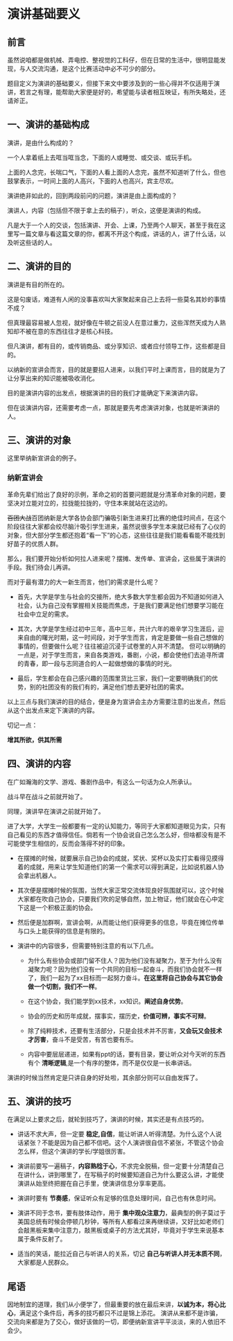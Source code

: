 # 演讲基础要义

## 前言

虽然说咱都是做机械、弄电控、整视觉的工科仔，但在日常的生活中，很明显能发现，与人交流沟通，是这个比赛活动中必不可少的部分。

题目定义为演讲的基础要义，但接下来文中要涉及到的一些心得并不仅适用于演讲，若言之有理，能帮助大家便是好的，希望能与读者相互映证，有所失略处，还请斧正。

## 一、演讲的基础构成

演讲，是由什么构成的？

一个人拿着纸上去哐当哐当念，下面的人或睡觉、或交谈、或玩手机。

上面的人念完，长喘口气，下面的人看上面的人念完，虽然不知道听了什么，但也鼓掌表示，一时间上面的人高兴，下面的人也高兴，宾主尽欢。

演讲绝非如此的，回到两段前问的问题，演讲是由上面构成的？

演讲人，内容（包括但不限于拿上去的稿子），听众，这便是演讲的构成。

凡是大于一个人的交谈，包括演讲、开会、上课，乃至两个人聊天，甚至于我在这里写一篇文章与看这篇文章的你，都离不开这个构成，讲话的人，讲了什么话，以及听这些话的人。

## 二、演讲的目的

演讲是有目的所在的。

这是句废话，难道有人闲的没事喜欢叫大家聚起来自己上去将一些莫名其妙的事情不成？

但真理最容易被人忽视，就好像在牛顿之前没人在意过重力，这些浑然天成为人熟知却不被在意的东西往往才是核心科技。

但凡演讲，都有目的，或传销商品、或分享知识、或者应付领导工作，这些都是目的。

以纳新的宣讲会而言，目的就是要招人进来，以我们平时上课而言，目的就是为了让分享出来的知识能被吸收消化。

目的是演讲内容的出发点，根据演讲的目的我们才能确定下来演讲内容。

但在谈演讲内容，还需要考虑一点，那就是要先考虑演讲对象，也就是听演讲的人。

## 三、演讲的对象

这里举纳新宣讲会的例子。

### 纳新宣讲会

革命先辈们给出了良好的示例，革命之初的首要问题就是分清革命对象的问题，要坚决对立能对立的，拉拢能拉拢的，守住本来就站在这边的。

~~百团大战~~百团纳新是大学各协会部门~~骗~~吸引新生进来打比赛的绝佳时间点，在这个阶段往往大家都会绞尽脑汁吸引学生进来，虽然说很多学生本来就已经有了心仪的对象，但大部分学生都还抱着“看一下”的心态，这些往往是我们能看看能不能找到好苗子的优质人群。

那么，我们要开始分析如何拉人进来呢？摆摊、发传单、宣讲会，这些属于演讲的手段。我们待会儿再讲。

而对于最有潜力的大一新生而言，他们的需求是什么呢？

* 首先，大学是学生与社会的交接所，绝大多数大学生都会因为不知道如何进入社会，认为自己没有掌握相关技能而焦虑，于是我们要满足他们想要学习能在社会中立足的需求。

* 其次，大学是学生经过初中三年，高中三年，共计六年的艰辛学习生涯后，迎来自由的曙光时期，这一时间段，对于学生而言，肯定是要做一些自己想做的事情的，但要做什么呢？往往被迫沉浸于试卷里的人并不清楚。
但可以明确的一点是，对于学生而言，来自各类游戏，番剧，小说，都会使他们去追寻所谓的青春，即一段与志同道合的人一起做想做的事情的时光。

* 最后，学生都会在自己感兴趣的范围里货比三家，我们一定要明确我们的优势，别的社团没有的我们有的，满足他们想去更好社团的需求。

以上三点与我们演讲的目的结合，便是身为宣讲会主办方需要注意的出发点，然后从这个出发点来定下演讲的内容。

切记一点：

__增其所欲，供其所需__

## 四、演讲的内容

在广如瀚海的文学、游戏、番剧作品中，有这么一句话为众人所承认。

战斗早在战斗之前就开始了。

同理，演讲早在演讲之前就开始了。

进了大学，大学生一般都要有一定的认知能力，等同于大家都知道眼见为实，只有自己看见的东西才值得信任。倘若有一个协会说自己怎么怎么好，但啥都没有是不可能使学生相信的，反而会落得不好的印象。

* 在摆摊的时候，就要展示自己协会的成就，奖状、奖杯以及实打实看得见摸得着的成就，用来让学生知道他们的第一个需求可以得到满足，比如说机器人协会拿出机器人。

* 其次便是摆摊时候的氛围，当然大家正常交流体现良好氛围就可以，这个时候大家都在吹自己协会，只要我们吹的足够自然，加上物证，他们就会在心中定下这是一个积极正面的协会。

* 然后便是加群啊，宣讲会啊，从而能让他们获得更多的信息，毕竟在摊位传单与口头上能获得的信息是有限的。

* 演讲中的内容很多，但需要特别注意的有以下几点。

  * 为什么有些协会或部门留不住人？因为他们没有凝聚力，至于为什么没有凝聚力呢？因为他们没有一个共同的目标一起奋斗，而我们协会就不一样了，我们一起为了xx目标而一起努力奋斗。__在这里将自己协会与其它协会做一个切割，我们不一样__。

  * 在这个协会，我们能学到xx技术，xx知识。__阐述自身优势__。

  * 协会的历史和历年成就，摆事实，摆历史，__价值可辨，事实不可辩__。

  * 除了纯粹技术，还要有生活部分，只是会技术并不厉害，__又会玩又会技术才厉害__，奋斗不是受苦，有苦也要有乐。

  * 内容中要层层递进，如果有ppt的话，要有目录，要让听众对今天听的东西有个 __清晰逻辑__,是一个有序的整体，而不是仅仅是一长串讲话。

演讲的时候当然肯定是只讲自身的好处啦，其余部分则可以自由发挥了。

## 五、演讲的技巧

在满足以上要求之后，就轮到技巧了，演讲的时候，其实还是有点技巧的。

* 讲话不求大声，但一定要 __稳定,自信__，能让听讲人听得清楚。为什么这个人说话紧张？不能是因为自己都不信吧。这个人演讲很自信不紧张，不管这个协会怎么样，但这个演讲的学长/学姐很厉害。

* 演讲前要写一遍稿子，__内容熟稔于心__，不求完全脱稿，但一定要十分清楚自己在讲什么，讲到哪里了，在写稿子的时候要知道自己为什么要这么讲，才能使演讲从始至终把握在自己手里，使演讲信息分享率更高。

* 演讲时要有 __节奏感__，保证听众有足够的信息处理时间，自己也有休息时间。

* 演讲不同于念书，要有肢体动作，用于 __集中观众注意力__，最典型的例子莫过于美国总统有时候会停顿几秒钟，等所有人都看过来再继续讲，又好比如老师们会敲黑板来集中注意力，敲黑板或桌子的方法尤其好，毕竟对于学生来说基本属于条件反射了。

* 适当的笑话，能拉近自己与听讲人的关系，切记 __自己与听讲人并无本质不同__，大家都是人民群众。

## 尾语

因地制宜的道理，我们从小便学了，但最重要的放在最后来讲，__以诚为本，将心比心__，满足这个条件后，再多的技巧都只不过是锦上添花。
演讲从来都不是诈骗，交流向来都是为了交心，做好该做的一切，即便纳新宣讲平平淡淡，来的人依旧不会少。



